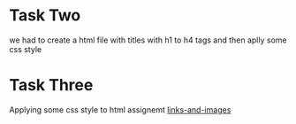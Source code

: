 # Task Two

<p> we had to create a html file with titles with h1 to h4 tags and then aplly some css style </p>

# Task Three

<p> Applying some css style to html assignemt <a href="PROGRAMMING_TRAINING-BRAINNEST/HTML/HTML_ASSIGNMENTS/links-and-images">links-and-images</a></p>